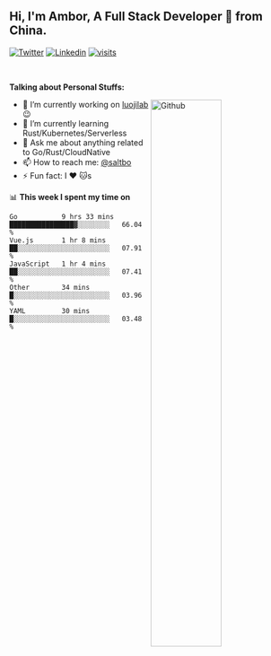 ## Hi, I'm Ambor, A Full Stack Developer 🚀 from China.

[![Twitter](https://img.shields.io/badge/-saltbo-1ca0f1?style=flat&logo=twitter&logoColor=white)](https://twitter.com/rdsaltbo)
[![Linkedin](https://img.shields.io/badge/-saltbo-blue?style=flat&logo=Linkedin&logoColor=white)](https://www.linkedin.com/in/saltbo/)
[![visits](https://visitor.vercel.app/page/saltbo?color=light-green)](https://github.com/saltbo/)

&nbsp;  

**Talking about Personal Stuffs:**
<!-- Any image aligned to the right. Beware the width  -->
<img width="50%" align="right" alt="Github" src="https://raw.githubusercontent.com/saltbo/saltbo/master/images/git-header.svg" />

- 🔭 I’m currently working on [luojilab](https://github.com/luojilab) :wink:
- 🌱 I’m currently learning Rust/Kubernetes/Serverless
- 💬 Ask me about anything related to Go/Rust/CloudNative
- 📫 How to reach me: [@saltbo](https://twitter.com/rdsaltbo)
- ⚡ Fun fact: I :heart: :cat:s


📊 **This week I spent my time on**
<!--START_SECTION:waka-->
```text
Go           9 hrs 33 mins   ████████████████▓░░░░░░░░   66.04 % 
Vue.js       1 hr 8 mins     ██░░░░░░░░░░░░░░░░░░░░░░░   07.91 % 
JavaScript   1 hr 4 mins     ██░░░░░░░░░░░░░░░░░░░░░░░   07.41 % 
Other        34 mins         █░░░░░░░░░░░░░░░░░░░░░░░░   03.96 % 
YAML         30 mins         █░░░░░░░░░░░░░░░░░░░░░░░░   03.48 % 
```
<!--END_SECTION:waka-->
